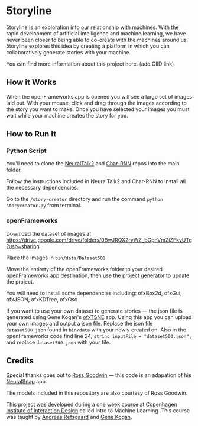 # 5toryline

5toryline is an exploration into our relationship with machines. With the rapid development of artificial intelligence and machine learning, we have never been closer to being able to co-create with the machines around us. 5toryline explores this idea by creating a platform in which you can collaboratively generate stories with your machine.

You can find more information about this project here. (add CIID link)

## How it Works

When the openFrameworks app is opened you will see a large set of images laid out. With your mouse, click and drag through the images according to the story you want to make. Once you have selected your images you must wait while your machine creates the story for you.



## How to Run It

### Python Script
You'll need to clone the <a href='https://github.com/karpathy/neuraltalk'>NeuralTalk2</a> and <a href='https://github.com/karpathy/char-rnn'>Char-RNN</a> repos into the main folder. 

Follow the instructions included in NeuralTalk2 and Char-RNN to install all the necessary dependencies.

Go to the `/story-creator` directory and run the command `python storycreator.py` from terminal.

### openFrameworks
Download the dataset of images at https://drive.google.com/drive/folders/0BwJRQX2ryWZ_bGpnVmZiZFkyUTg?usp=sharing

Place the images in `bin/data/Dataset500`

Move the entirety of the openFrameworks folder to your desired openFrameworks app destination, then use the project generator to update the project.

You will need to install some dependencies including: ofxBox2d, ofxGui, ofxJSON, ofxKDTree, ofxOsc

If you want to use your own dataset to generate stories — the json file is generated using Gene Kogan's <a href='https://github.com/genekogan/ofxTSNE'>ofxTSNE</a> app. Using this app you can upload your own images and output a json file. Replace the json file `dataset500.json` found in `bin/data` with your newly created on. Also in the openFrameworks code find line 24, `string inputFile = "dataset500.json";` and replace `dataset500.json` with your file.

## Credits

Special thanks goes out to <a href='http://rossgoodwin.com/'>Ross Goodwin</a> — this code is an adapation of his <a href='https://github.com/rossgoodwin/neuralsnap'>NeuralSnap</a> app.

The models included in this repository are also courtesy of Ross Goodwin.

This project was developed during a one week course at <a href='http://ciid.dk/'>Copenhagen Institute of Interaction Design</a> called Intro to Machine Learning. This course was taught by <a href='https://andreasrefsgaard.dk/'>Andreas Refsgaard</a> and <a href='http://genekogan.com/'>Gene Kogan</a>.
